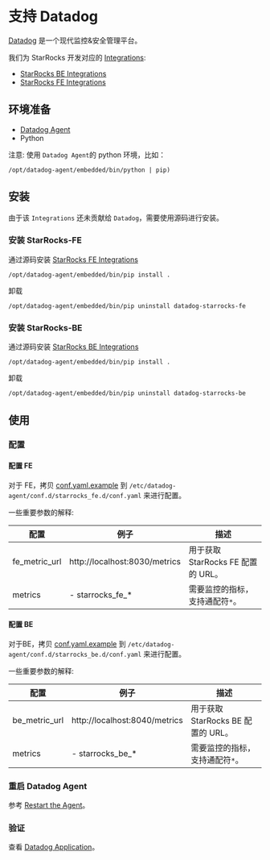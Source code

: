 # 支持 Datadog

[Datadog](https://www.datadoghq.com/) 是一个现代监控&安全管理平台。

我们为 StarRocks 开发对应的 [Integrations](https://docs.datadoghq.com/integrations/):

- [StarRocks BE Integrations](https://github.com/StarRocks/starrocks/tree/main/contrib/datadog-connector/starrocks_be)
- [StarRocks FE Integrations](https://github.com/StarRocks/starrocks/tree/main/contrib/datadog-connector/starrocks_fe)

## 环境准备

- [Datadog Agent](https://docs.datadoghq.com/getting_started/agent/)
- Python

注意: 使用 `Datadog Agent`的 python 环境，比如：

```
/opt/datadog-agent/embedded/bin/python | pip)
```

## 安装

由于该 `Integrations` 还未贡献给 `Datadog`，需要使用源码进行安装。

### 安装 StarRocks-FE

通过源码安装 [StarRocks FE Integrations](https://github.com/StarRocks/starrocks/tree/main/contrib/datadog-connector/starrocks_fe)

```shell
/opt/datadog-agent/embedded/bin/pip install .
```

卸载

```shell
/opt/datadog-agent/embedded/bin/pip uninstall datadog-starrocks-fe
```

### 安装 StarRocks-BE

通过源码安装 [StarRocks BE Integrations](https://github.com/StarRocks/starrocks/tree/main/contrib/datadog-connector/starrocks_be)

```shell
/opt/datadog-agent/embedded/bin/pip install .
```

卸载

```shell
/opt/datadog-agent/embedded/bin/pip uninstall datadog-starrocks-be
```

## 使用

### 配置

#### 配置 FE

对于 FE，拷贝 [conf.yaml.example](https://github.com/StarRocks/starrocks/blob/main/contrib/datadog-connector/starrocks_fe/datadog_checks/starrocks_fe/data/conf.yaml.example) 到 `/etc/datadog-agent/conf.d/starrocks_fe.d/conf.yaml` 来进行配置。

一些重要参数的解释:

| **配置** | **例子** | **描述** |
  | -------------------------------------- | ------------ | ------------------------------------------------------------ |
   | fe_metric_url | http://localhost:8030/metrics | 用于获取 StarRocks FE 配置的 URL。|
   | metrics | - starrocks_fe_* | 需要监控的指标，支持通配符`*`。| 

#### 配置 BE

对于BE，拷贝 [conf.yaml.example](https://github.com/StarRocks/starrocks/blob/main/contrib/datadog-connector/starrocks_be/datadog_checks/starrocks_be/data/conf.yaml.example) 到 `/etc/datadog-agent/conf.d/starrocks_be.d/conf.yaml` 来进行配置。

一些重要参数的解释:

| **配置** | **例子** | **描述** |
  | -------------------------------------- | ------------ | ------------------------------------------------------------ |
   | be_metric_url | http://localhost:8040/metrics | 用于获取 StarRocks BE 配置的 URL。 |
   | metrics | - starrocks_be_* | 需要监控的指标，支持通配符`*`。 |

### 重启 Datadog Agent

参考 [Restart the Agent](https://docs.datadoghq.com/agent/guide/agent-commands/#start-stop-and-restart-the-agent)。

### 验证

查看 [Datadog Application](https://docs.datadoghq.com/getting_started/application/)。
